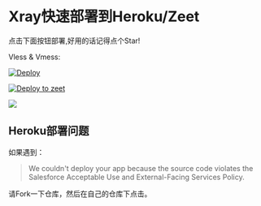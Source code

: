 # Xray快速部署到Heroku/Zeet

点击下面按钮部署,好用的话记得点个Star!

Vless & Vmess: 

[![Deploy](https://www.herokucdn.com/deploy/button.png)](https://heroku.com/deploy) 

[![Deploy to zeet](https://deploy.zeet.co/Xray-heroku.svg)](https://deploy.zeet.co/?url=https://github.com/qixi72000/Xray-heroku)

![](show.png)

## Heroku部署问题

如果遇到：

> We couldn't deploy your app because the source code violates the Salesforce Acceptable Use and External-Facing Services Policy.

请Fork一下仓库，然后在自己的仓库下点击。

